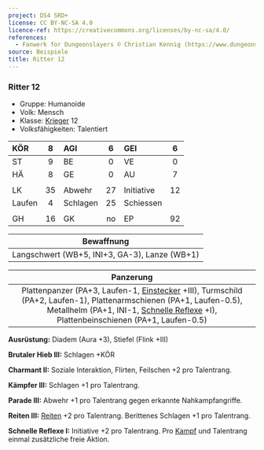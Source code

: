 ```yaml
---
project: DS4 SRD+
license: CC BY-NC-SA 4.0
licence-ref: https://creativecommons.org/licenses/by-nc-sa/4.0/
references: 
  - Fanwerk for Dungeonslayers © Christian Kennig (https://www.dungeonslayers.net/)
source: Beispiele
title: Ritter 12
---
```


### Ritter 12

- Gruppe: Humanoide
- Volk: Mensch
- Klasse: [Krieger](../../grw/charaktere-klasse-krieger.md) 12
- Volksfähigkeiten: Talentiert

| KÖR    |  8  | AGI      |  6  | GEI        |  6  |
| :----- | :-: | :------- | :-: | :--------- | :-: |
| ST     |  9  | BE       |  0  | VE         |  0  |
| HÄ     |  8  | GE       |  0  | AU         |  7  |
|        |     |          |     |            |     |
| LK     | 35  | Abwehr   | 27  | Initiative | 12  |
| Laufen |  4  | Schlagen | 25  | Schiessen  |     |
|        |     |          |     |            |     |
| GH     | 16  | GK       | no  | EP         | 92  |

|                  Bewaffnung                   |
| :-------------------------------------------: |
| Langschwert (WB+5, INI+3, GA-3), Lanze (WB+1) |

|                                                                                                 Panzerung                                                                                                  |
| :--------------------------------------------------------------------------------------------------------------------------------------------------------------------------------------------------------: |
| Plattenpanzer (PA+3, Laufen-1, [Einstecker](../../grw/talente/einstecker.md) +III), Turmschild (PA+2, Laufen-1), Plattenarmschienen (PA+1, Laufen-0.5), Metallhelm (PA+1, INI-1, [Schnelle Reflexe](../../grw/talente/schnelle-reflexe.md) +I), Plattenbeinschienen (PA+1, Laufen-0.5) |

**Ausrüstung:** Diadem (Aura +3), Stiefel (Flink +III)

**Brutaler Hieb III:** Schlagen +KÖR

**Charmant II:** Soziale Interaktion, Flirten, Feilschen +2 pro Talentrang.

**Kämpfer III:** Schlagen +1 pro Talentrang.

**Parade III:** Abwehr +1 pro Talentrang gegen erkannte Nahkampfangriffe.

**Reiten III:** [Reiten](../../grw/talente/reiten.md) +2 pro Talentrang. Berittenes Schlagen +1 pro Talentrang.

**Schnelle Reflexe I:** Initiative +2 pro Talentrang. Pro [Kampf](../../grw/regeln-kampf.md) und Talentrang einmal zusätzliche freie Aktion.

